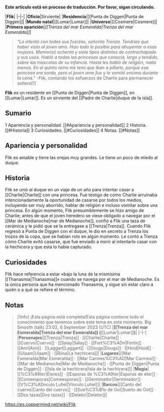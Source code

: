 **Este artículo está en proceso de traducción. Por favor, sigan circulando.**


|**Flik**|
|-|-|
|**Oficio**|Sirviente|
|**Residencia**|[[Punta de Diggen\|Punta de Diggen]]|
|**Mundo natal**|[[Lumar\|Lumar]]|
|**Universo**|[[Cosmere\|Cosmere]]|
|**Primera aparición**|*[[Trenza del mar Esmeralda\|Trenza del mar Esmeralda]]*|

>“*Lo intentó con todas sus fuerzas, señorita Trenza. Tendrías que haber visto al joven amo. Hizo todo lo posible para ahuyentar a esas mujeres. Memorizó ochenta y siete tipos distintos de contrachapado y sus usos. Habló a todas las princesas que conocía, largo y tendido, sobre las mascotas de su infancia. Hasta les habló de religión, nada menos. En el quinto reino me temí que iban a pillarlo, porque esa princesa era sorda, pero el joven amo fue y le vomitó encima durante la cena.*”
\-Flik, contando los esfuerzos de Charlie para permanecer soltero[1]


**Flik** es un residente en [[Punta de Diggen\|Punta de Diggen]], en [[Lumar\|Lumar]]. Es un sirviente del [[Padre de Charlie\|duque de la isla]].

## Sumario

1 Apariencia y personalidad. [[#Apariencia y personalidad]] 
2 Historia. [[#Historia]] 
3 Curiosidades. [[#Curiosidades]] 
4 Notas. [[#Notas]] 


## Apariencia y personalidad
Flik es amable y tiene las orejas muy grandes. Le tiene un poco de miedo al duque.

## Historia
Flik se unió al duque en un viaje de un año para intentar casar a [[Charlie\|Charlie]] con una princesa. Fue testigo de cómo Charlie arruinaba intencionadamente la oportunidad de casarse por todos los medios, incluyendo ser muy aburrido, hablar de religión e incluso vomitar sobre una princesa. En algún momento, Flik presumiblemente se hizo amigo de Charlie; antes de que el joven heredero se viese obligado a navegar por el [[Mar de Medianoche\|mar de Medianoche]], confió a Flik una taza de cerámica y le pidió que se la entregase a [[Trenza\|Trenza]]. Cuando Flik regresó a Punta de Diggen con el duque, le dio en secreto a Trenza los trozos de la copa, que se habían roto en algún momento. Le contó a Trenza cómo Charlie evitó casarse, que fue enviado a morir al intentarlo casar con la hechicera y que esta lo había capturado.

## Curiosidades
Flik hace referencia a estar «bajo la luna de la mismísima [[Thanasmia\|Thanasmia]]» cuando se navega por el mar de Medianoche. Es la única persona que ha mencionado Thanasmia, y sigue sin estar claro a quién o a qué se refiere el término.
## Notas

> [!info] ¡Esta página está completa!Esta página contiene todo el conocimiento que tenemos sobre este tema en este momento.
Big Smooth (talk) 23:02, 6 September 2023 (UTC)
|**[[Trenza del mar Esmeralda\|Trenza del mar Esmeralda]] (**[[Lumar\|Lumar]]**)**|
|-|-|
|**Personajes**|[[Trenza\|Trenza]] · [[Charlie\|Charlie]] · [[Cuervo\|Cuervo]] · [[Salay\|Salay]] · [[Fort%C3%ADn\|Fortín]] · [[Ann\|Ann]] · [[Laggart\|Laggart]] · [[Dougs\|Dougs]] · [[Hoid\|Hoid]] · [[Ulaam\|Ulaam]] · [[Riina\|La hechicera]]|
|**Lugares**|[[Mar Esmeralda\|Mar Esmeralda]] · [[Mar Carmes%C3%AD\|Mar Carmesí]] · [[Mar de Medianoche\|Mar de Medianoche]] · [[Punta de Diggen\|Punta de Diggen]] · [[Isla de la hechicera\|Isla de la hechicera]]|
|**Magia**|[[%C3%89ter\|Éteres]] · [[Esporas de %C3%A9ter\|Esporas de éter]] · [[Comeesporas\|Comeesporas]] · [[Germinador\|Germinador]] · [[V%C3%ADnculo Luhel\|Vínculo Luhel]]|
|**Barcos**|[[Canto del cuervo\|Canto del cuervo]] · [[Sue%C3%B1o de Oot\|Sueño de Oot]] · [[Dos tazas\|Dos tazas]] · [[Delator\|Delator]]|



https://es.coppermind.net/wiki/Flik